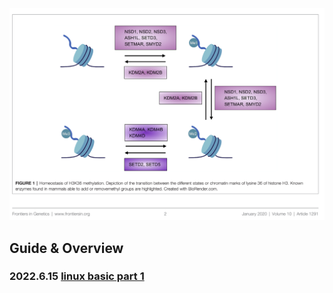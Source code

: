 ![Image of fast.ai logo](images/logo.png)

## Guide & Overview

### 2022.6.15 [linux basic part 1](https://yiw4007.github.io/2022/06/15/linux-basic.html)





